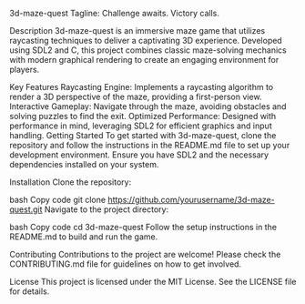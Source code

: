 3d-maze-quest
Tagline: Challenge awaits. Victory calls.

Description
3d-maze-quest is an immersive maze game that utilizes raycasting techniques to deliver a captivating 3D experience. Developed using SDL2 and C, this project combines classic maze-solving mechanics with modern graphical rendering to create an engaging environment for players.

Key Features
Raycasting Engine: Implements a raycasting algorithm to render a 3D perspective of the maze, providing a first-person view.
Interactive Gameplay: Navigate through the maze, avoiding obstacles and solving puzzles to find the exit.
Optimized Performance: Designed with performance in mind, leveraging SDL2 for efficient graphics and input handling.
Getting Started
To get started with 3d-maze-quest, clone the repository and follow the instructions in the README.md file to set up your development environment. Ensure you have SDL2 and the necessary dependencies installed on your system.

Installation
Clone the repository:

bash
Copy code
git clone https://github.com/yourusername/3d-maze-quest.git
Navigate to the project directory:

bash
Copy code
cd 3d-maze-quest
Follow the setup instructions in the README.md to build and run the game.

Contributing
Contributions to the project are welcome! Please check the CONTRIBUTING.md file for guidelines on how to get involved.

License
This project is licensed under the MIT License. See the LICENSE file for details.
